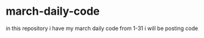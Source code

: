 # march-daily-code

in this repository i have my march daily code 
from 1-31 i will be posting code
